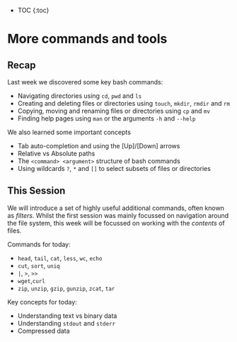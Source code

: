 * TOC
{:toc}

# More commands and tools

## Recap

Last week we discovered some key bash commands:

- Navigating directories using `cd`, `pwd` and `ls`
- Creating and deleting files or directories using `touch`, `mkdir`, `rmdir` and `rm`
- Copying, moving and renaming files or directories using `cp` and `mv`
- Finding help pages using `man` or the arguments `-h` and `--help`

We also learned some important concepts

- Tab auto-completion and using the [Up]/[Down] arrows
- Relative vs Absolute paths
- The `<command> <argument>` structure of bash commands
- Using wildcards `?`, `*` and `[]` to select subsets of files or directories

## This Session

We will introduce a set of highly useful additional commands, often known as *filters*.
Whilst the first session was mainly focussed on navigation around the file system, this week will be focussed on working with the *contents* of files.

Commands for today:

- `head`, `tail`, `cat`, `less`, `wc`, `echo`
- `cut`, `sort`, `uniq`
- `|`, `>`, `>>`
- `wget`,`curl`
- `zip`, `unzip`, `gzip`, `gunzip`, `zcat`, `tar`

Key concepts for today:

- Understanding text vs binary data
- Understanding `stdout` and `stderr`
- Compressed data
